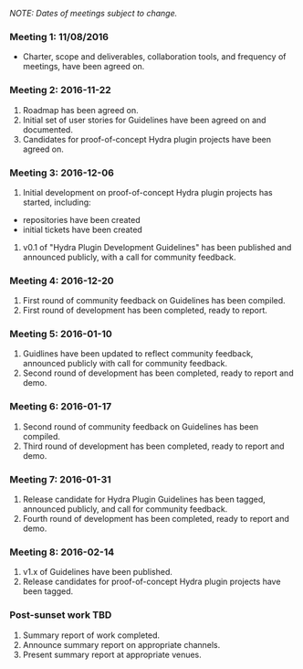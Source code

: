 _NOTE: Dates of meetings subject to change._

### Meeting 1: 11/08/2016

* Charter, scope and deliverables, collaboration tools, and frequency of meetings, have been agreed on.

### Meeting 2: 2016-11-22

1. Roadmap has been agreed on.
1. Initial set of user stories for Guidelines have been agreed on and documented.
1. Candidates for proof-of-concept Hydra plugin projects have been agreed on.

### Meeting 3: 2016-12-06

1. Initial development on proof-of-concept Hydra plugin projects has started, including:
  * repositories have been created
  * initial tickets have been created
1. v0.1 of "Hydra Plugin Development Guidelines" has been published and announced publicly, with a call for community feedback.

### Meeting 4: 2016-12-20

1. First round of community feedback on Guidelines has been compiled.
1. First round of development has been completed, ready to report.

### Meeting 5: 2016-01-10

1. Guidlines have been updated to reflect community feedback, announced publicly with call for community feedback.
1. Second round of development has been completed, ready to report and demo.

### Meeting 6: 2016-01-17

1. Second round of community feedback on Guidelines has been compiled.
1. Third round of development has been completed, ready to report and demo.

### Meeting 7: 2016-01-31

1. Release candidate for Hydra Plugin Guidelines has been tagged, announced publicly, and call for community feedback.
1. Fourth round of development has been completed, ready to report and demo.

### Meeting 8: 2016-02-14

1. v1.x of Guidelines have been published.
1. Release candidates for proof-of-concept Hydra plugin projects have been tagged.

### Post-sunset work TBD

1. Summary report of work completed.
1. Announce summary report on appropriate channels.
1. Present summary report at appropriate venues.
